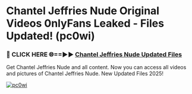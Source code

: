 # Chantel Jeffries Nude Original Videos 0nlyFans Leaked - Files Updated! (pc0wi)

<h3>🔴 CLICK HERE 🌐==►► <a href="https://tinyurl.com/5h6xmrr3" rel="nofollow">Chantel Jeffries Nude Updated Files</a></h3>

Get Chantel Jeffries Nude and all content. Now you can access all videos and pictures of Chantel Jeffries Nude. New Updated Files 2025!

[![pc0wi](https://i.imgur.com/KVD873Z.gif)](https://tinyurl.com/5h6xmrr3)
